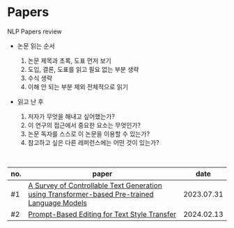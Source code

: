 # Papers
NLP Papers review

- 논문 읽는 순서
  1. 논문 제목과 초록, 도표 먼저 보기
  2. 도입, 결론, 도표를 읽고 필요 없는 부분 생략
  3. 수식 생략
  4. 이해 안 되는 부분 제외 전체적으로 읽기
 
- 읽고 난 후
  1. 저자가 무엇을 해내고 싶어했는가?
  2. 이 연구의 접근에서 중요한 요소는 무엇인가?
  3. 논문 독자를 스스로 이 논문을 이용할 수 있는가?
  4. 참고하고 싶은 다른 레퍼런스에는 어떤 것이 있는가?
 
<br>


|no. |paper |date |
|--|--|--|
|#1|[A Survey of Controllable Text Generation using Transformer-based Pre-trained Language Models](https://github.com/chaemino/Papers/blob/e9138c88caf9c575b82629c7efa06f6fe22b6f2c/A%20Survey%20of%20Controllable%20Text%20Generation%20using%20Transformer-based%20Pre-trained%20Language%20Models.md)|2023.07.31|
|#2|[Prompt-Based Editing for Text Style Transfer]()| 2024.02.13|
